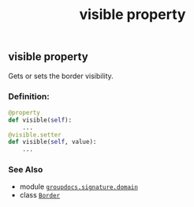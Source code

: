 ﻿---
title: visible property
second_title: GroupDocs.Signature for Python via .NET API References
description: 
type: docs
url: /python-net/groupdocs.signature.domain/border/visible/
is_root: false
weight: 70
---

## visible property


Gets or sets the border visibility.
### Definition:
```python
@property
def visible(self):
    ...
@visible.setter
def visible(self, value):
    ...
```

### See Also
* module [`groupdocs.signature.domain`](../../)
* class [`Border`](/signature/python-net/groupdocs.signature.domain/border)
